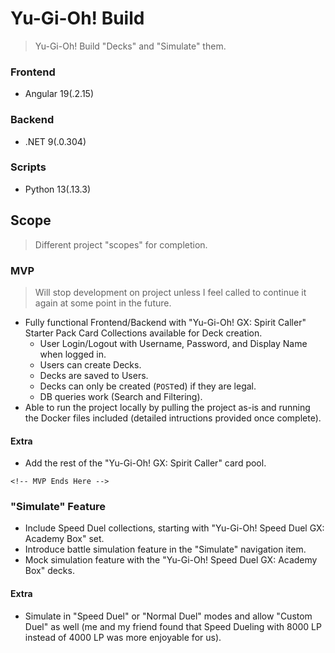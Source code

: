 # Yu-Gi-Oh! Build

> Yu-Gi-Oh! Build "Decks" and "Simulate" them.

### Frontend

- Angular 19(.2.15)

### Backend

- .NET 9(.0.304)

### Scripts

- Python 13(.13.3)

## Scope

> Different project "scopes" for completion.

### MVP

> Will stop development on project unless I feel called to continue it again at some point in the future.

- Fully functional Frontend/Backend with "Yu-Gi-Oh! GX: Spirit Caller" Starter Pack Card Collections available for Deck creation.
  - User Login/Logout with Username, Password, and Display Name when logged in.
  - Users can create Decks.
  - Decks are saved to Users.
  - Decks can only be created (`POST`ed) if they are legal.
  - DB queries work (Search and Filtering).
- Able to run the project locally by pulling the project as-is and running the Docker files included (detailed intructions provided once complete).

#### Extra

- Add the rest of the "Yu-Gi-Oh! GX: Spirit Caller" card pool.

`<!-- MVP Ends Here -->`

### "Simulate" Feature

- Include Speed Duel collections, starting with "Yu-Gi-Oh! Speed Duel GX: Academy Box" set.
- Introduce battle simulation feature in the "Simulate" navigation item.
- Mock simulation feature with the "Yu-Gi-Oh! Speed Duel GX: Academy Box" decks.

#### Extra

- Simulate in "Speed Duel" or "Normal Duel" modes and allow "Custom Duel" as well (me and my friend found that Speed Dueling with 8000 LP instead of 4000 LP was more enjoyable for us).
